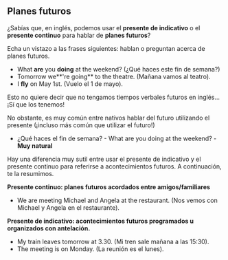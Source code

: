 ## Planes futuros

¿Sabías que, en inglés, podemos usar el **presente de indicativo** o el **presente continuo** para hablar de **planes futuros**?

Echa un vistazo a las frases siguientes: hablan o preguntan acerca de planes futuros.

- What **are** you **doing** at the weekend? (¿Qué haces este fin de semana?)
- Tomorrow we**'re going** to the theatre. (Mañana vamos al teatro).
- I **fly** on May 1st. (Vuelo el 1 de mayo).

Esto no quiere decir que no tengamos tiempos verbales futuros en inglés... ¡Sí que los tenemos!

No obstante, es muy común entre nativos hablar del futuro utilizando el presente (¡incluso más común que utilizar el futuro!)

- ¿Qué haces el fin de semana? - What are you doing at the weekend? - **Muy natural**

Hay una diferencia muy sutil entre usar el presente de indicativo y el presente continuo para referirse a acontecimientos futuros. A continuación, te la resumimos.

**Presente continuo: planes futuros acordados entre amigos/familiares**

- We are meeting Michael and Angela at the restaurant. (Nos vemos con Michael y Angela en el restaurante).

**Presente de indicativo: acontecimientos futuros programados u organizados con antelación.**

- My train leaves tomorrow at 3.30. (Mi tren sale mañana a las 15:30).
- The meeting is on Monday. (La reunión es el lunes).


